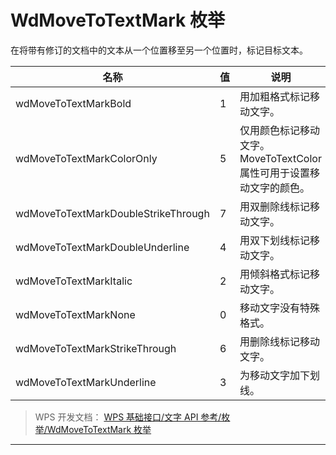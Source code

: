 # WdMoveToTextMark 枚举

在将带有修订的文档中的文本从一个位置移至另一个位置时，标记目标文本。

| 名称                                | 值  | 说明                                                                  |
|-------------------------------------|-----|-----------------------------------------------------------------------|
| wdMoveToTextMarkBold                | 1   | 用加粗格式标记移动文字。                                              |
| wdMoveToTextMarkColorOnly           | 5   | 仅用颜色标记移动文字。 MoveToTextColor 属性可用于设置移动文字的颜色。 |
| wdMoveToTextMarkDoubleStrikeThrough | 7   | 用双删除线标记移动文字。                                              |
| wdMoveToTextMarkDoubleUnderline     | 4   | 用双下划线标记移动文字。                                              |
| wdMoveToTextMarkItalic              | 2   | 用倾斜格式标记移动文字。                                              |
| wdMoveToTextMarkNone                | 0   | 移动文字没有特殊格式。                                                |
| wdMoveToTextMarkStrikeThrough       | 6   | 用删除线标记移动文字。                                                |
| wdMoveToTextMarkUnderline           | 3   | 为移动文字加下划线。                                                  |

> WPS 开发文档： [WPS 基础接口/文字 API 参考/枚举/WdMoveToTextMark 枚举](https://qn.cache.wpscdn.cn/encs/doc/office_v19/topics/WPS%20%E5%9F%BA%E7%A1%80%E6%8E%A5%E5%8F%A3/%E6%96%87%E5%AD%97%20API%20%E5%8F%82%E8%80%83/%E6%9E%9A%E4%B8%BE/WdMoveToTextMark%20%E6%9E%9A%E4%B8%BE.html)

------------------------------------------------------------------------
